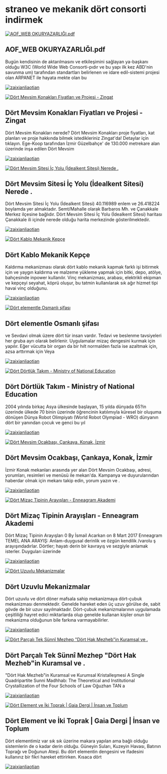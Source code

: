 # straneo ve mekanik dört consorti indirmek
<a href="https://mnn.zoosnet.net/LR/Chatpre.aspx?id=MNN94995150&p=https://topgrinding.com/" target="_blank">![AOF_WEB OKURYAZARLIĞI.pdf](https://github.com/technlg/images/blob/main/30.jpg)</a>
## AOF_WEB OKURYAZARLIĞI.pdf
Bugün kendisinin de aktarılmasını ve etkileşimini sağlayan ya-başkanı olduğu W3C (World Wide Web Consorti-pıdır ve bu yapı ilk kez ABD'nin savunma um) tarafından standartları belirlenen ve idare edil-sistemi projesi olan ARPANET ile hayata mekte olan bu
<a href="https://mnn.zoosnet.net/LR/Chatpre.aspx?id=MNN94995150&p=https://topgrinding.com/" target="_blank"><img src="https://github.com/technlg/images/raw/main/chat11.jpg" alt="zaixianliaotian"/></a><a href="//whatsapp.shibangsoft.com/WhatsApp.php" ><img src="https://github.com/technlg/images/raw/main/chat11.png" alt=""></a>
<a href="https://mnn.zoosnet.net/LR/Chatpre.aspx?id=MNN94995150&p=https://topgrinding.com/" target="_blank">![Dört Mevsim Konakları Fiyatları ve Projesi - Zingat](https://github.com/technlg/images/blob/main/58.jpg)</a>
## Dört Mevsim Konakları Fiyatları ve Projesi - Zingat
Dört Mevsim Konakları nerede? Dört Mevsim Konakları proje fiyatları, kat planları ve proje hakkında bilmek istedikleriniz Zingat'da! Detaylar için tıklayın. Ege-Koop tarafından İzmir Güzelbahçe' de 130.000 metrekare alan üzerinde inşa edilen Dört Mevsim 
<a href="https://mnn.zoosnet.net/LR/Chatpre.aspx?id=MNN94995150&p=https://topgrinding.com/" target="_blank"><img src="https://github.com/technlg/images/raw/main/chat11.jpg" alt="zaixianliaotian"/></a><a href="//whatsapp.shibangsoft.com/WhatsApp.php" ><img src="https://github.com/technlg/images/raw/main/chat11.png" alt=""></a>
<a href="https://mnn.zoosnet.net/LR/Chatpre.aspx?id=MNN94995150&p=https://topgrinding.com/" target="_blank">![Dört Mevsim Sitesi İç Yolu (İdealkent Sitesi) Nerede .](https://github.com/technlg/images/blob/main/6.jpg)</a>
## Dört Mevsim Sitesi İç Yolu (İdealkent Sitesi) Nerede .
Dört Mevsim Sitesi İç Yolu (İdealkent Sitesi) 40.116989 enlem ve 26.418224 boylamda yer almaktadır. Semt/Mahalle olarak Barbaros Mh. ve Çanakkale Merkez ilçesine bağlıdır. Dört Mevsim Sitesi İç Yolu (İdealkent Sitesi) haritası Çanakkale ili içinde nerede olduğu harita merkezinde gösterilmektedir. 
<a href="https://mnn.zoosnet.net/LR/Chatpre.aspx?id=MNN94995150&p=https://topgrinding.com/" target="_blank"><img src="https://github.com/technlg/images/raw/main/chat11.jpg" alt="zaixianliaotian"/></a><a href="//whatsapp.shibangsoft.com/WhatsApp.php" ><img src="https://github.com/technlg/images/raw/main/chat11.png" alt=""></a>
<a href="https://mnn.zoosnet.net/LR/Chatpre.aspx?id=MNN94995150&p=https://topgrinding.com/" target="_blank">![Dört Kablo Mekanik Kepçe](https://github.com/technlg/images/blob/main/32.jpg)</a>
## Dört Kablo Mekanik Kepçe
Kaldırma mekanizması olarak dört kablo mekanik kapmak farklı işi bitirmek için ve yaygın kaldırma ve malzeme yükleme yapmak için bitki, depo, atölye, bahçesinde inpower kullanılır. Vinç mekanizması, arabası, elektrikli ekipman ve kepçeyi seyahat, köprü oluşur, bu tatmin kullanılarak sık ağır hizmet tipi havai vinç olduğunu.
<a href="https://mnn.zoosnet.net/LR/Chatpre.aspx?id=MNN94995150&p=https://topgrinding.com/" target="_blank"><img src="https://github.com/technlg/images/raw/main/chat11.jpg" alt="zaixianliaotian"/></a><a href="//whatsapp.shibangsoft.com/WhatsApp.php" ><img src="https://github.com/technlg/images/raw/main/chat11.png" alt=""></a>
<a href="https://mnn.zoosnet.net/LR/Chatpre.aspx?id=MNN94995150&p=https://topgrinding.com/" target="_blank">![Dört elementle Osmanlı şifası](https://github.com/technlg/images/blob/main/45.jpg)</a>
## Dört elementle Osmanlı şifası
ve Sevdavi olmak üzere dört tür insan vardır. Tedavi ve beslenme tavsiyeleri her gruba ayrı olarak belirlenir. Uygulamalar mizaç dengesini kurmak için yapılır. Eğer vücutta bir organ da bir hılt normalden fazla ise azaltmak için, azsa arttırmak için Veya 
<a href="https://mnn.zoosnet.net/LR/Chatpre.aspx?id=MNN94995150&p=https://topgrinding.com/" target="_blank"><img src="https://github.com/technlg/images/raw/main/chat11.jpg" alt="zaixianliaotian"/></a><a href="//whatsapp.shibangsoft.com/WhatsApp.php" ><img src="https://github.com/technlg/images/raw/main/chat11.png" alt=""></a>
<a href="https://mnn.zoosnet.net/LR/Chatpre.aspx?id=MNN94995150&p=https://topgrinding.com/" target="_blank">![Dört Dörtlük Takım - Ministry of National Education](https://github.com/technlg/images/blob/main/18.jpg)</a>
## Dört Dörtlük Takım - Ministry of National Education
2004 yılında birkaç Asya ülkesinde başlayan, 15 yılda dünyada 65?in üzerinde ülkede 70 binin üzerinde öğrencinin katılımıyla küresel bir oluşuma dönüşen Dünya Robot Olimpiyatı (World Robot Olympiad - WRO) dünyanın dört bir yanından çocuk ve genci bu yıl
<a href="https://mnn.zoosnet.net/LR/Chatpre.aspx?id=MNN94995150&p=https://topgrinding.com/" target="_blank"><img src="https://github.com/technlg/images/raw/main/chat11.jpg" alt="zaixianliaotian"/></a><a href="//whatsapp.shibangsoft.com/WhatsApp.php" ><img src="https://github.com/technlg/images/raw/main/chat11.png" alt=""></a>
<a href="https://mnn.zoosnet.net/LR/Chatpre.aspx?id=MNN94995150&p=https://topgrinding.com/" target="_blank">![Dört Mevsim Ocakbaşı, Çankaya, Konak, İzmir](https://github.com/technlg/images/blob/main/54.jpg)</a>
## Dört Mevsim Ocakbaşı, Çankaya, Konak, İzmir
İzmir Konak mekanları arasında yer alan Dört Mevsim Ocakbaşı, adresi, yorumları, resimleri ve menüsü ile mekan'da. Kampanya ve duyurularından haberdar olmak için mekanı takip edin, yorum yazın ve .
<a href="https://mnn.zoosnet.net/LR/Chatpre.aspx?id=MNN94995150&p=https://topgrinding.com/" target="_blank"><img src="https://github.com/technlg/images/raw/main/chat11.jpg" alt="zaixianliaotian"/></a><a href="//whatsapp.shibangsoft.com/WhatsApp.php" ><img src="https://github.com/technlg/images/raw/main/chat11.png" alt=""></a>
<a href="https://mnn.zoosnet.net/LR/Chatpre.aspx?id=MNN94995150&p=https://topgrinding.com/" target="_blank">![Dört Mizaç Tipinin Arayışları - Enneagram Akademi](https://github.com/technlg/images/blob/main/33.jpg)</a>
## Dört Mizaç Tipinin Arayışları - Enneagram Akademi
Dört Mizaç Tipinin Arayışları 0 By İsmail Acarkan on 8 Mart 2017 Enneagram TEMEL ANA ARAYIŞ: Anlam-duygusal derinlik ve özgün kendilik /varolu ş arayışındadırlar. Dörtler; hayatı derin bir kavrayış ve sezgiyle anlamak isterler. Duyguları üzerinde 
<a href="https://mnn.zoosnet.net/LR/Chatpre.aspx?id=MNN94995150&p=https://topgrinding.com/" target="_blank"><img src="https://github.com/technlg/images/raw/main/chat11.jpg" alt="zaixianliaotian"/></a><a href="//whatsapp.shibangsoft.com/WhatsApp.php" ><img src="https://github.com/technlg/images/raw/main/chat11.png" alt=""></a>
<a href="https://mnn.zoosnet.net/LR/Chatpre.aspx?id=MNN94995150&p=https://topgrinding.com/" target="_blank">![Dört Uzuvlu Mekanizmalar](https://github.com/technlg/images/blob/main/15.jpg)</a>
## Dört Uzuvlu Mekanizmalar
Dört uzuvlu ve dört döner mafsala sahip mekanizmaya dört-çubuk mekanizması denmektedir. Genelde hareket eden üç uzuv görülse de, sabit gövde de bir uzuv sayılmaktadır. Dört-çubuk mekanizmalarının uygulamada çeşitliliği hayret edici miktarlarda olup genelde kullanan kişiler onun bir mekanizma olduğunun bile farkına varmayabilirler.
<a href="https://mnn.zoosnet.net/LR/Chatpre.aspx?id=MNN94995150&p=https://topgrinding.com/" target="_blank"><img src="https://github.com/technlg/images/raw/main/chat11.jpg" alt="zaixianliaotian"/></a><a href="//whatsapp.shibangsoft.com/WhatsApp.php" ><img src="https://github.com/technlg/images/raw/main/chat11.png" alt=""></a>
<a href="https://mnn.zoosnet.net/LR/Chatpre.aspx?id=MNN94995150&p=https://topgrinding.com/" target="_blank">![Dört Parçalı Tek Sünnî Mezhep "Dört Hak Mezheb"in Kuramsal ve .](https://github.com/technlg/images/blob/main/42.jpg)</a>
## Dört Parçalı Tek Sünnî Mezhep "Dört Hak Mezheb"in Kuramsal ve .
"Dört Hak Mezheb"in Kuramsal ve Kurumsal Kristalleşmesi A Single Quadripartite Sunni Madhhab: The Theoretical and Institutional Crystallization of the Four Schools of Law Oğuzhan TAN a 
<a href="https://mnn.zoosnet.net/LR/Chatpre.aspx?id=MNN94995150&p=https://topgrinding.com/" target="_blank"><img src="https://github.com/technlg/images/raw/main/chat11.jpg" alt="zaixianliaotian"/></a><a href="//whatsapp.shibangsoft.com/WhatsApp.php" ><img src="https://github.com/technlg/images/raw/main/chat11.png" alt=""></a>
<a href="https://mnn.zoosnet.net/LR/Chatpre.aspx?id=MNN94995150&p=https://topgrinding.com/" target="_blank">![Dört Element ve İki Toprak | Gaia Dergi | İnsan ve Toplum](https://github.com/technlg/images/blob/main/9.jpg)</a>
## Dört Element ve İki Toprak | Gaia Dergi | İnsan ve Toplum
Dört elementimiz var sık sık üzerine makara yapılan ama bağlı olduğu sistemlerin de o kadar derin olduğu. Güneyin Suları, Kuzeyin Havası, Batının Toprağı ve Doğunun Ateşi. Bu dört elementin dengesini ve ifadesini kullanırız bir fikri hareket ettirirken. Kısaca dört
<a href="https://mnn.zoosnet.net/LR/Chatpre.aspx?id=MNN94995150&p=https://topgrinding.com/" target="_blank"><img src="https://github.com/technlg/images/raw/main/chat11.jpg" alt="zaixianliaotian"/></a><a href="//whatsapp.shibangsoft.com/WhatsApp.php" ><img src="https://github.com/technlg/images/raw/main/chat11.png" alt=""></a>
